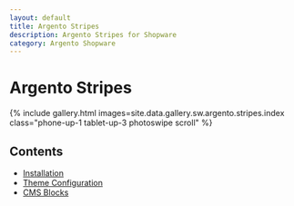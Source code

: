 ```yaml
---
layout: default
title: Argento Stripes
description: Argento Stripes for Shopware
category: Argento Shopware
---
```


# Argento Stripes

{% include gallery.html images=site.data.gallery.sw.argento.stripes.index class="phone-up-1 tablet-up-3 photoswipe scroll" %}

## Contents

- [Installation](/shopware/argento/installation/)
- [Theme Configuration](/shopware/argento/stripes/configuration)
- [CMS Blocks](/shopware/argento/stripes/cms)
